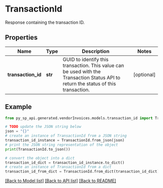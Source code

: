 # TransactionId

Response containing the transaction ID.

## Properties

Name | Type | Description | Notes
------------ | ------------- | ------------- | -------------
**transaction_id** | **str** | GUID to identify this transaction. This value can be used with the Transaction Status API to return the status of this transaction. | [optional] 

## Example

```python
from py_sp_api.generated.vendorInvoices.models.transaction_id import TransactionId

# TODO update the JSON string below
json = "{}"
# create an instance of TransactionId from a JSON string
transaction_id_instance = TransactionId.from_json(json)
# print the JSON string representation of the object
print(TransactionId.to_json())

# convert the object into a dict
transaction_id_dict = transaction_id_instance.to_dict()
# create an instance of TransactionId from a dict
transaction_id_from_dict = TransactionId.from_dict(transaction_id_dict)
```
[[Back to Model list]](../README.md#documentation-for-models) [[Back to API list]](../README.md#documentation-for-api-endpoints) [[Back to README]](../README.md)


